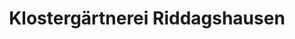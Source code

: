 ---
title: "Klostergärtnerei Riddagshausen"
url: /braunschweig/klostergaertnerei-riddagshausen/
shop: Garten-Center
---